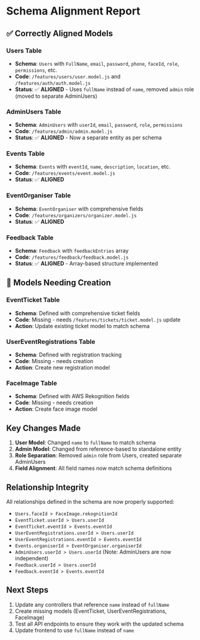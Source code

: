 # Schema Alignment Report

## ✅ Correctly Aligned Models

### Users Table
- **Schema**: `Users` with `FullName`, `email`, `password`, `phone`, `faceId`, `role`, `permissions`, etc.
- **Code**: `/features/users/user.model.js` and `/features/auth/auth.model.js`
- **Status**: ✅ **ALIGNED** - Uses `fullName` instead of `name`, removed `admin` role (moved to separate AdminUsers)

### AdminUsers Table
- **Schema**: `AdminUsers` with `userId`, `email`, `password`, `role`, `permissions`
- **Code**: `/features/admin/admin.model.js`
- **Status**: ✅ **ALIGNED** - Now a separate entity as per schema

### Events Table
- **Schema**: `Events` with `eventId`, `name`, `description`, `location`, etc.
- **Code**: `/features/events/event.model.js`
- **Status**: ✅ **ALIGNED**

### EventOrganiser Table
- **Schema**: `EventOrganiser` with comprehensive fields
- **Code**: `/features/organizers/organizer.model.js`
- **Status**: ✅ **ALIGNED**

### Feedback Table
- **Schema**: `Feedback` with `feedbackEntries` array
- **Code**: `/features/feedback/feedback.model.js`
- **Status**: ✅ **ALIGNED** - Array-based structure implemented

## 🚧 Models Needing Creation

### EventTicket Table
- **Schema**: Defined with comprehensive ticket fields
- **Code**: Missing - needs `/features/tickets/ticket.model.js` update
- **Action**: Update existing ticket model to match schema

### UserEventRegistrations Table
- **Schema**: Defined with registration tracking
- **Code**: Missing - needs creation
- **Action**: Create new registration model

### FaceImage Table
- **Schema**: Defined with AWS Rekognition fields
- **Code**: Missing - needs creation
- **Action**: Create face image model

## Key Changes Made

1. **User Model**: Changed `name` to `fullName` to match schema
2. **Admin Model**: Changed from reference-based to standalone entity
3. **Role Separation**: Removed `admin` role from Users, created separate AdminUsers
4. **Field Alignment**: All field names now match schema definitions

## Relationship Integrity

All relationships defined in the schema are now properly supported:
- `Users.faceId > FaceImage.rekognitionId`
- `EventTicket.userId > Users.userId`
- `EventTicket.eventId > Events.eventId`
- `UserEventRegistrations.userId > Users.userId`
- `UserEventRegistrations.eventId > Events.eventId`
- `Events.organiserId > EventOrganiser.organiserId`
- `AdminUsers.userId > Users.userId` (Note: AdminUsers are now independent)
- `Feedback.userId > Users.userId`
- `Feedback.eventId > Events.eventId`

## Next Steps

1. Update any controllers that reference `name` instead of `fullName`
2. Create missing models (EventTicket, UserEventRegistrations, FaceImage)
3. Test all API endpoints to ensure they work with the updated schema
4. Update frontend to use `fullName` instead of `name`
